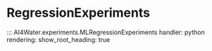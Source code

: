# RegressionExperiments
::: AI4Water.experiments.MLRegressionExperiments
    handler: python
    rendering:
        show_root_heading: true
